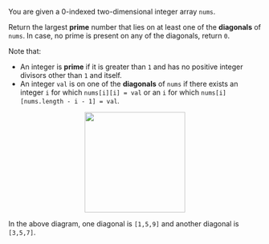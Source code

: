 You are given a 0-indexed two-dimensional integer array `nums`.

Return the largest **prime** number that lies on at least one of the **diagonals** of `nums`. In case, no prime is present on any of the diagonals, return `0`.

Note that:

- An integer is **prime** if it is greater than `1` and has no positive integer divisors other than `1` and itself.
- An integer `val` is on one of the **diagonals** of `nums` if there exists an integer `i` for which `nums[i][i] = val` or an `i` for which `nums[i][nums.length - i - 1] = val`.

<div align='center' class='centeredImageDiv'>
  <img width='200px' src={require('@site/static/img/lc/2614-f1.png').default} />
</div>

In the above diagram, one diagonal is `[1,5,9]` and another diagonal is `[3,5,7]`.